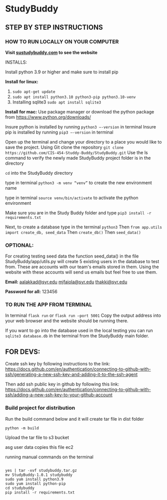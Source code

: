 # StudyBuddy
## STEP BY STEP INSTRUCTIONS

### HOW TO RUN LOCALLY ON YOUR COMPUTER

**Visit [sustudybuddy.com](https://sustudybuddy.com) to see the website**

INSTALLS:

Install python 3.9 or higher and make sure to install pip


**Install for linux:**
1. `sudo apt-get update`
2. `sudo apt install python3.10 python3-pip python3.10-venv`
3. Installing sqlite3 `sudo apt install sqlite3`


**Install for mac:**
Use package manager or download the python package from
https://www.python.org/downloads/

Insure python is installed by running `python3 –-version` in terminal
Insure pip is installed by running `pip3 –-version` in terminal

Open up the terminal and change your directory to a place you would like to save the project.
Using Git clone the repository
`git clone https://github.com/CIS-454-Studdy-Buddy/StudyBuddy.git`
Use the ls command to verify the newly made StudyBuddy project folder is in the directory

`cd` into the StudyBuddy directory

type in terminal `python3 -m venv “venv”` to create the new environment name

type in terminal `source venv/bin/activate` to activate the python environment

Make sure you are in the Study Buddy folder and type
`pip3 install -r requirements.txt`

Next, to create a database type in the terminal
`python3`
Then `from app.utils import create_db, seed_data`
Then `create_db()`
Then `seed_data()`



### OPTIONAL:
For creating testing seed data the function seed_data() in the file StudyBuddy/app/utils.py will create 5 existing users in the database to test from.
These are accounts with our team's emails stored in them. 
Using the website with these accounts will send us emails but feel free to use them.

**Email:**
aalakkad@syr.edu
mjfaiola@syr.edu
thakki@syr.edu

**Password for all:**
123456





### TO RUN THE APP FROM TERMINAL

In terminal `flask run` or `flask run –port 5001`
Copy the output address into your web browser and the website should be running there. 


If you want to go into the database used in the local testing you can run `sqlite3 database.db` in the terminal from the StudyBuddy main folder.




## FOR DEVS:

Create ssh key by following instructions to the link: https://docs.github.com/en/authentication/connecting-to-github-with-ssh/generating-a-new-ssh-key-and-adding-it-to-the-ssh-agent

Then add ssh public key in github by following this link: https://docs.github.com/en/authentication/connecting-to-github-with-ssh/adding-a-new-ssh-key-to-your-github-account



### Build project for distribution
Run the build command below and it will create tar file in dist folder

`python -m build`

Upload the tar file to s3 bucket

asg user data copies this file ec2

running manual commands on the terminal

```

yes | tar -xvf studybuddy.tar.gz 
mv StudyBuddy-1.0.1 studybuddy
sudo yum install python3.9
sudo yum install python-pip
cd studybuddy
pip install -r requirements.txt

```

